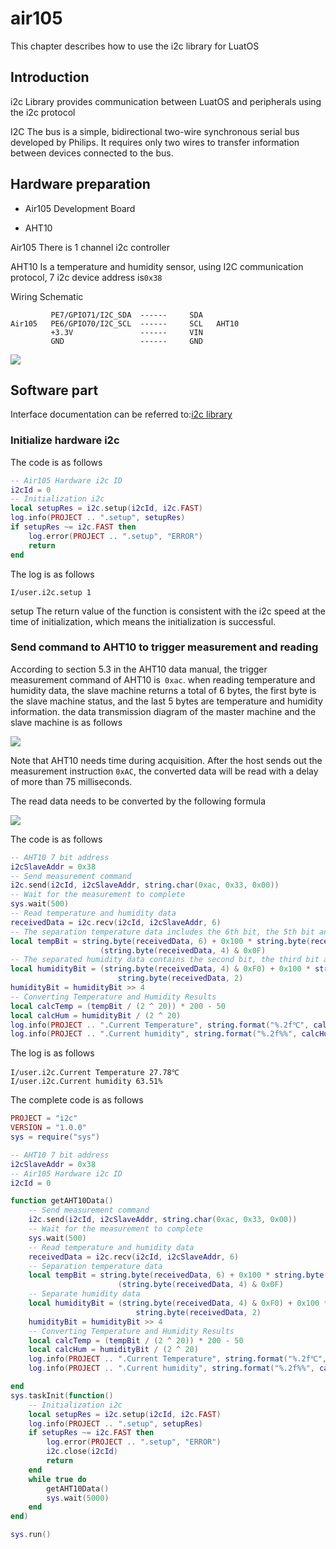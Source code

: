 # air105

This chapter describes how to use the i2c library for LuatOS

## Introduction

i2c Library provides communication between LuatOS and peripherals using the i2c protocol

I2C The bus is a simple, bidirectional two-wire synchronous serial bus developed by Philips. It requires only two wires to transfer information between devices connected to the bus.

## Hardware preparation

+ Air105 Development Board

+ AHT10

Air105 There is 1 channel i2c controller

AHT10 Is a temperature and humidity sensor, using I2C communication protocol, 7 i2c device address is`0x38`

Wiring Schematic

```example
         PE7/GPIO71/I2C_SDA  ------     SDA
Air105   PE6/GPIO70/I2C_SCL  ------     SCL   AHT10
         +3.3V               ------     VIN
         GND                 ------     GND
```

![](../img/I2C/air105/i2c1.jpg)

## Software part

Interface documentation can be referred to:[i2c library](https://wiki.luatos.org/api/i2c.html)

### Initialize hardware i2c

The code is as follows

```lua
-- Air105 Hardware i2c ID
i2cId = 0
-- Initialization i2c
local setupRes = i2c.setup(i2cId, i2c.FAST)
log.info(PROJECT .. ".setup", setupRes)
if setupRes ~= i2c.FAST then
    log.error(PROJECT .. ".setup", "ERROR")
    return
end
```

The log is as follows

```log
I/user.i2c.setup 1
```

setup The return value of the function is consistent with the i2c speed at the time of initialization, which means the initialization is successful.

### Send command to AHT10 to trigger measurement and reading

According to section 5.3 in the AHT10 data manual, the trigger measurement command of AHT10 is` 0xac`. when reading temperature and humidity data, the slave machine returns a total of 6 bytes, the first byte is the slave machine status, and the last 5 bytes are temperature and humidity information. the data transmission diagram of the master machine and the slave machine is as follows

![](../img/I2C/i2c2.png)

Note that AHT10 needs time during acquisition. After the host sends out the measurement instruction `0xAC`, the converted data will be read with a delay of more than 75 milliseconds.

The read data needs to be converted by the following formula

![](../img/I2C/i2c3.png)

The code is as follows

```lua
-- AHT10 7 bit address
i2cSlaveAddr = 0x38
-- Send measurement command
i2c.send(i2cId, i2cSlaveAddr, string.char(0xac, 0x33, 0x00))
-- Wait for the measurement to complete
sys.wait(500)
-- Read temperature and humidity data
receivedData = i2c.recv(i2cId, i2cSlaveAddr, 6)
-- The separation temperature data includes the 6th bit, the 5th bit and the lower four bits of the 4th bit in the read data.
local tempBit = string.byte(receivedData, 6) + 0x100 * string.byte(receivedData, 5) + 0x10000 *
                    (string.byte(receivedData, 4) & 0x0F)
-- The separated humidity data contains the second bit, the third bit and the high four bits of the fourth bit in the read data.
local humidityBit = (string.byte(receivedData, 4) & 0xF0) + 0x100 * string.byte(receivedData, 3) + 0x10000 *
                        string.byte(receivedData, 2)
humidityBit = humidityBit >> 4
-- Converting Temperature and Humidity Results
local calcTemp = (tempBit / (2 ^ 20)) * 200 - 50
local calcHum = humidityBit / (2 ^ 20)
log.info(PROJECT .. ".Current Temperature", string.format("%.2f℃", calcTemp))
log.info(PROJECT .. ".Current humidity", string.format("%.2f%%", calcHum * 100))
```

The log is as follows

```log
I/user.i2c.Current Temperature 27.78℃
I/user.i2c.Current humidity 63.51%
```

The complete code is as follows

```lua
PROJECT = "i2c"
VERSION = "1.0.0"
sys = require("sys")

-- AHT10 7 bit address
i2cSlaveAddr = 0x38
-- Air105 Hardware i2c ID
i2cId = 0

function getAHT10Data()
    -- Send measurement command
    i2c.send(i2cId, i2cSlaveAddr, string.char(0xac, 0x33, 0x00))
    -- Wait for the measurement to complete
    sys.wait(500)
    -- Read temperature and humidity data
    receivedData = i2c.recv(i2cId, i2cSlaveAddr, 6)
    -- Separation temperature data
    local tempBit = string.byte(receivedData, 6) + 0x100 * string.byte(receivedData, 5) + 0x10000 *
                        (string.byte(receivedData, 4) & 0x0F)
    -- Separate humidity data
    local humidityBit = (string.byte(receivedData, 4) & 0xF0) + 0x100 * string.byte(receivedData, 3) + 0x10000 *
                            string.byte(receivedData, 2)
    humidityBit = humidityBit >> 4
    -- Converting Temperature and Humidity Results
    local calcTemp = (tempBit / (2 ^ 20)) * 200 - 50
    local calcHum = humidityBit / (2 ^ 20)
    log.info(PROJECT .. ".Current Temperature", string.format("%.2f℃", calcTemp))
    log.info(PROJECT .. ".Current humidity", string.format("%.2f%%", calcHum * 100))

end
sys.taskInit(function()
    -- Initialization i2c
    local setupRes = i2c.setup(i2cId, i2c.FAST)
    log.info(PROJECT .. ".setup", setupRes)
    if setupRes ~= i2c.FAST then
        log.error(PROJECT .. ".setup", "ERROR")
        i2c.close(i2cId)
        return
    end
    while true do
        getAHT10Data()
        sys.wait(5000)
    end
end)

sys.run()

```
